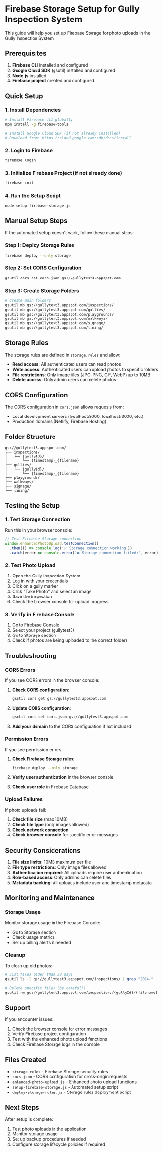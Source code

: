 # Firebase Storage Setup for Gully Inspection System

This guide will help you set up Firebase Storage for photo uploads in the Gully Inspection System.

## Prerequisites

1. **Firebase CLI** installed and configured
2. **Google Cloud SDK** (gsutil) installed and configured
3. **Node.js** installed
4. **Firebase project** created and configured

## Quick Setup

### 1. Install Dependencies

```bash
# Install Firebase CLI globally
npm install -g firebase-tools

# Install Google Cloud SDK (if not already installed)
# Download from: https://cloud.google.com/sdk/docs/install
```

### 2. Login to Firebase

```bash
firebase login
```

### 3. Initialize Firebase Project (if not already done)

```bash
firebase init
```

### 4. Run the Setup Script

```bash
node setup-firebase-storage.js
```

## Manual Setup Steps

If the automated setup doesn't work, follow these manual steps:

### Step 1: Deploy Storage Rules

```bash
firebase deploy --only storage
```

### Step 2: Set CORS Configuration

```bash
gsutil cors set cors.json gs://gullytest3.appspot.com
```

### Step 3: Create Storage Folders

```bash
# Create main folders
gsutil mb gs://gullytest3.appspot.com/inspections/
gsutil mb gs://gullytest3.appspot.com/gullies/
gsutil mb gs://gullytest3.appspot.com/playgrounds/
gsutil mb gs://gullytest3.appspot.com/walkways/
gsutil mb gs://gullytest3.appspot.com/signage/
gsutil mb gs://gullytest3.appspot.com/lining/
```

## Storage Rules

The storage rules are defined in `storage.rules` and allow:

- **Read access**: All authenticated users can read photos
- **Write access**: Authenticated users can upload photos to specific folders
- **File restrictions**: Only image files (JPG, PNG, GIF, WebP) up to 10MB
- **Delete access**: Only admin users can delete photos

## CORS Configuration

The CORS configuration in `cors.json` allows requests from:

- Local development servers (localhost:8000, localhost:3000, etc.)
- Production domains (Netlify, Firebase Hosting)

## Folder Structure

```
gs://gullytest3.appspot.com/
├── inspections/
│   └── {gullyId}/
│       └── {timestamp}_{filename}
├── gullies/
│   └── {gullyId}/
│       └── {timestamp}_{filename}
├── playgrounds/
├── walkways/
├── signage/
└── lining/
```

## Testing the Setup

### 1. Test Storage Connection

Run this in your browser console:

```javascript
// Test Firebase Storage connection
window.enhancedPhotoUpload.testConnection()
  .then(() => console.log('✅ Storage connection working'))
  .catch(error => console.error('❌ Storage connection failed:', error));
```

### 2. Test Photo Upload

1. Open the Gully Inspection System
2. Log in with your credentials
3. Click on a gully marker
4. Click "Take Photo" and select an image
5. Save the inspection
6. Check the browser console for upload progress

### 3. Verify in Firebase Console

1. Go to [Firebase Console](https://console.firebase.google.com/)
2. Select your project (gullytest3)
3. Go to Storage section
4. Check if photos are being uploaded to the correct folders

## Troubleshooting

### CORS Errors

If you see CORS errors in the browser console:

1. **Check CORS configuration**:
   ```bash
   gsutil cors get gs://gullytest3.appspot.com
   ```

2. **Update CORS configuration**:
   ```bash
   gsutil cors set cors.json gs://gullytest3.appspot.com
   ```

3. **Add your domain** to the CORS configuration if not included

### Permission Errors

If you see permission errors:

1. **Check Firebase Storage rules**:
   ```bash
   firebase deploy --only storage
   ```

2. **Verify user authentication** in the browser console

3. **Check user role** in Firebase Database

### Upload Failures

If photo uploads fail:

1. **Check file size** (max 10MB)
2. **Check file type** (only images allowed)
3. **Check network connection**
4. **Check browser console** for specific error messages

## Security Considerations

1. **File size limits**: 10MB maximum per file
2. **File type restrictions**: Only image files allowed
3. **Authentication required**: All uploads require user authentication
4. **Role-based access**: Only admins can delete files
5. **Metadata tracking**: All uploads include user and timestamp metadata

## Monitoring and Maintenance

### Storage Usage

Monitor storage usage in the Firebase Console:
- Go to Storage section
- Check usage metrics
- Set up billing alerts if needed

### Cleanup

To clean up old photos:

```bash
# List files older than 30 days
gsutil ls -l gs://gullytest3.appspot.com/inspections/ | grep "2024-"

# Delete specific files (be careful!)
gsutil rm gs://gullytest3.appspot.com/inspections/{gullyId}/{filename}
```

## Support

If you encounter issues:

1. Check the browser console for error messages
2. Verify Firebase project configuration
3. Test with the enhanced photo upload functions
4. Check Firebase Storage logs in the console

## Files Created

- `storage.rules` - Firebase Storage security rules
- `cors.json` - CORS configuration for cross-origin requests
- `enhanced-photo-upload.js` - Enhanced photo upload functions
- `setup-firebase-storage.js` - Automated setup script
- `deploy-storage-rules.js` - Storage rules deployment script

## Next Steps

After setup is complete:

1. Test photo uploads in the application
2. Monitor storage usage
3. Set up backup procedures if needed
4. Configure storage lifecycle policies if required
